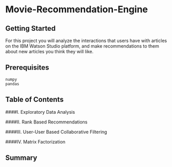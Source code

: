 # Movie-Recommendation-Engine

Getting Started
---------------

For this project you will analyze the interactions that users have with articles on 
the IBM Watson Studio platform, and make recommendations to them about new articles 
you think they will like.


Prerequisites
-------------

    numpy
    pandas



Table of Contents
-----------------

####I. Exploratory Data Analysis

####II. Rank Based Recommendations

####III. User-User Based Collaborative Filtering

####IV. Matrix Factorization



Summary
-------
